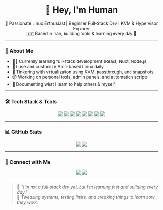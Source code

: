 <h1 align="center">👋 Hey, I'm Human</h1>

<p align="center">
  🚀 Passionate Linux Enthusiast | Beginner Full-Stack Dev | KVM & Hypervisor Explorer <br>
  🇮🇷 Based in Iran, building tools & learning every day 🌱
</p>

---

### 🧠 About Me

- 👨‍💻 Currently learning full-stack development (React, Nuxt, Node.js)
- 🐧 I use and customize Arch-based Linux daily
- 🧪 Tinkering with virtualization using KVM, passthrough, and snapshots
- 📦 Working on personal tools, admin panels, and automation scripts
- 📝 Documenting what I learn to help others & myself

---

### 🛠️ Tech Stack & Tools

<p align="center">
  <img src="https://img.shields.io/badge/Linux-000000?style=for-the-badge&logo=linux&logoColor=white" />
  <img src="https://img.shields.io/badge/Arch_Linux-1793D1?style=for-the-badge&logo=arch-linux&logoColor=white" />
  <img src="https://img.shields.io/badge/React-61DAFB?style=for-the-badge&logo=react&logoColor=black" />
  <img src="https://img.shields.io/badge/Nuxt_3-00DC82?style=for-the-badge&logo=nuxt.js&logoColor=white" />
  <img src="https://img.shields.io/badge/KVM-E60000?style=for-the-badge&logo=proxmox&logoColor=white" />
  <img src="https://img.shields.io/badge/Bash-121011?style=for-the-badge&logo=gnubash&logoColor=white" />
  <img src="https://img.shields.io/badge/Node.js-339933?style=for-the-badge&logo=nodedotjs&logoColor=white" />
  <img src="https://img.shields.io/badge/Vite-646CFF?style=for-the-badge&logo=vite&logoColor=white" />
</p>

---

### 📊 GitHub Stats

<p align="center">
  <img src="https://github-readme-stats.vercel.app/api?username=hoomaanf&show_icons=true&theme=radical" />
  
  <img src="https://github-readme-stats.vercel.app/api/top-langs/?username=hoomaanf&layout=compact&theme=radical" />
</p>

---

### 🔗 Connect with Me

<p align="center">
  <a href="https://t.me/HOOMAANF">
    <img src="https://img.shields.io/badge/Telegram-2CA5E0?style=for-the-badge&logo=telegram&logoColor=white" />
  </a>
  <a href="mailto:hoomaanfelfeli@gmail.com">
    <img src="https://img.shields.io/badge/Email-D14836?style=for-the-badge&logo=gmail&logoColor=white" />
  </a>
</p>

---

> 🧠 _"I’m not a full-stack dev yet, but I’m learning fast and building every day."_  
> 🔧 _Tweaking systems, testing limits, and breaking things to learn how they work._

